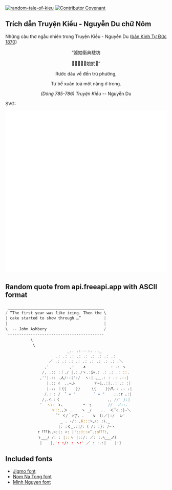 [![random-tale-of-kieu](https://github.com/huuquyet/random-tale-of-kieu/actions/workflows/random-tale-of-kieu.yml/badge.svg)](https://github.com/huuquyet/random-tale-of-kieu/actions/workflows/random-tale-of-kieu.yml)
[![Contributor Covenant](https://img.shields.io/badge/Contributor%20Covenant-2.1-4baaaa.svg)](.github/CODE_OF_CONDUCT.md "Contributor Covenant 2.1")

## Trích dẫn Truyện Kiều - Nguyễn Du chữ Nôm

Những câu thơ ngẫu nhiên trong Truyện Kiều - Nguyễn Du ([bản Kinh Tự Đức 1870](https://vi.wikisource.org/wiki/Truy%E1%BB%87n_Ki%E1%BB%81u_(b%E1%BA%A3n_Kinh_T%E1%BB%B1_%C4%90%E1%BB%A9c_1870)))

<div align="center">
<!-- START_KIEU -->
      <p class="nom">“逴妯衛典駐坊</p>
      <p class="nom">𦊛皮春鎖󰜋娘於𥪝”</p>
      <p class="quocngu">Rước dâu về đến trú phường,</p>
      <p class="quocngu">Tư bề xuân toả một nàng ở trong.</p>
      <p class="author"><i>(Dòng 785-786) Truyện Kiều</i> -- Nguyễn Du</p>
<!-- END_KIEU -->
</div>

SVG:

<div align="center">
  <img src="./assets/random-kieu.svg" alt="The Tale of Kieu - Nguyen Du">
</div>

## Random quote from api.freeapi.app with ASCII format

<!-- START_QUOTE -->
```rust
 __________________________________________
/ “The first year was like icing. Then the \
| cake started to show through …”          |
|                                          |
\  -- John Ashbery                         /
 ------------------------------------------
           \
            \
                           _.. .:-―-:. .._
                      .: .: .: .: .: .: .: .: .: 
                   ／ .: .: .: .: .: .: .: .: .: .＼
                 ,'         ,!    ∧           : .: ヽ
                /, .:: :｜./ |.:./ヽ.:iﾍ.: .: .: .: ::.
               ,''|.:: .人/--|':/  ヽ:| ､＿.: : .: .::|
                  |.:: ｲ  ,,=､ﾚ        ゞ=ﾐ､.:|..: .: :|
                  |.:: ｜{{    }}     {{    }}八.: .: :|
                 /.: : /  ゛= "        ゛= "    ;.:r ､:|
                /,.ｲ.:〈                     ,, //' ｝:|
               '  ヽ:: ゝ、        ｰ--┐       //  ノ::.
                    ヾ::.､＞ .    ヽ _ﾉ    ..  ＜¨ｨ.:}~＼
                      `゜ヾ/｀>了、.    v 〔:／|:/  レ'
                        _ . -/: ,K:::>､/: :ﾄ._
                       |: :く_.:|/:〈 /: :}: /~ヽ
              r「「「ｈ,>:|: <: |'::ｿ::<¨.:n｢「「!､
              ゝ＿_ﾉ /: : |::ヽ |::/: ／: :.ﾍ＿_ノ｝
               | ￣ |,': :/: : ヽ:' ／ : :.:| ￣ |:}
```
<!-- END_QUOTE -->

## Included fonts

- [Jigmo font](https://github.com/kamichikoichi/jigmo)
- [Nom Na Tong font](https://github.com/nomfoundation/font)
- [Minh Nguyen font](https://github.com/TKYKmori/Minh-Nguyen)
